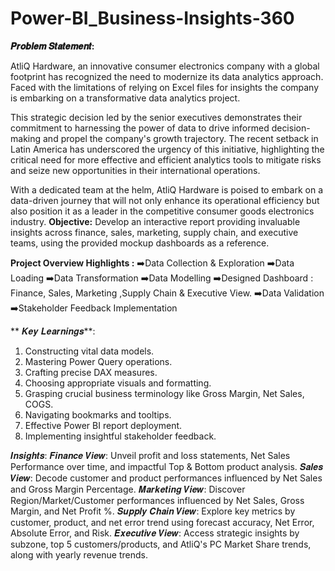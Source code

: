 # Power-BI_Business-Insights-360

**𝑷𝒓𝒐𝒃𝒍𝒆𝒎 𝑺𝒕𝒂𝒕𝒆𝒎𝒆𝒏𝒕:**

AtliQ Hardware, an innovative consumer electronics company with a global footprint has recognized the need to  modernize its data analytics approach. Faced with the limitations of relying on Excel files for insights the company is embarking on a transformative data analytics project. ​

 This strategic decision led by the senior executives demonstrates their commitment to harnessing the power of data to drive informed decision-making and propel the company's growth trajectory. The recent setback in Latin America has underscored the urgency of this initiative, highlighting the critical need for more effective and efficient analytics tools to mitigate risks and seize new opportunities in their international operations. ​

 With a dedicated team at the helm, AtliQ Hardware is poised to embark on a data-driven journey that will not only enhance its operational efficiency but also position it as a leader in the competitive consumer goods electronics industry.​
**Objective:** Develop an interactive report providing invaluable insights across finance, sales, marketing, supply chain, and executive teams, using the provided mockup dashboards as a reference.


**Project Overview Highlights :**
➡️Data Collection & Exploration
➡️Data Loading
➡️Data Transformation
➡️Data Modelling
➡️Designed Dashboard : Finance, Sales, Marketing ,Supply Chain & Executive View.
➡️Data Validation
➡️Stakeholder Feedback Implementation

** 𝑲𝒆𝒚 𝑳𝒆𝒂𝒓𝒏𝒊𝒏𝒈𝒔**:

1. Constructing vital data models.
2. Mastering Power Query operations.
3. Crafting precise DAX measures.
4. Choosing appropriate visuals and formatting.
5. Grasping crucial business terminology like Gross Margin, Net Sales, COGS.
6. Navigating bookmarks and tooltips.
7. Effective Power BI report deployment.
8. Implementing insightful stakeholder feedback.

 𝑰𝒏𝒔𝒊𝒈𝒉𝒕𝒔:
  𝑭𝒊𝒏𝒂𝒏𝒄𝒆 𝑽𝒊𝒆𝒘: Unveil profit and loss statements, Net Sales Performance over time, and impactful Top & Bottom product analysis.
  𝑺𝒂𝒍𝒆𝒔 𝑽𝒊𝒆𝒘: Decode customer and product performances influenced by Net Sales and Gross Margin Percentage.
  𝑴𝒂𝒓𝒌𝒆𝒕𝒊𝒏𝒈 𝑽𝒊𝒆𝒘: Discover Region/Market/Customer performances influenced by Net Sales, Gross Margin, and Net Profit %.
  𝑺𝒖𝒑𝒑𝒍𝒚 𝑪𝒉𝒂𝒊𝒏 𝑽𝒊𝒆𝒘: Explore key metrics by customer, product, and net error trend using forecast accuracy, Net Error, Absolute Error, and Risk.
  𝑬𝒙𝒆𝒄𝒖𝒕𝒊𝒗𝒆 𝑽𝒊𝒆𝒘: Access strategic insights by subzone, top 5 customers/products, and AtliQ's PC Market Share trends, along with yearly revenue trends.
